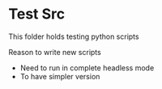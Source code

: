 # Test Src

This folder holds testing python scripts

Reason to write new scripts
* Need to run in complete headless mode
* To have simpler version 